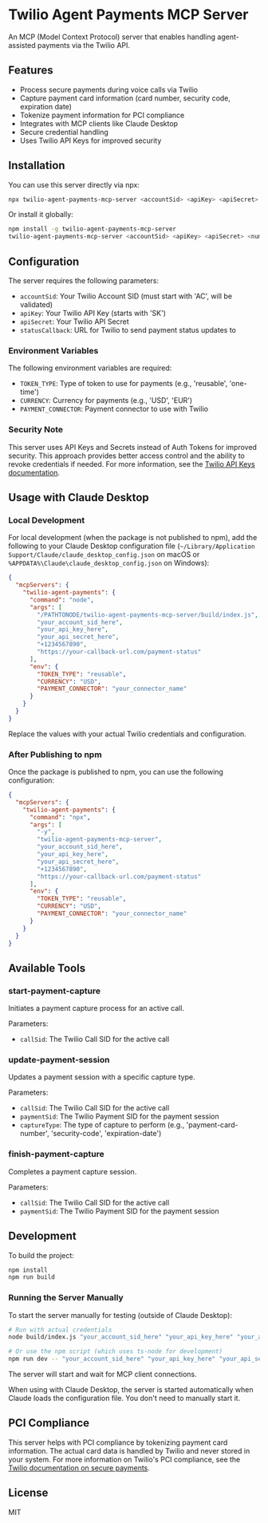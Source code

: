 # Twilio Agent Payments MCP Server

An MCP (Model Context Protocol) server that enables handling agent-assisted payments via the Twilio API.

## Features

- Process secure payments during voice calls via Twilio
- Capture payment card information (card number, security code, expiration date)
- Tokenize payment information for PCI compliance
- Integrates with MCP clients like Claude Desktop
- Secure credential handling
- Uses Twilio API Keys for improved security

## Installation

You can use this server directly via npx:

```bash
npx twilio-agent-payments-mcp-server <accountSid> <apiKey> <apiSecret> <number> <statusCallback>
```

Or install it globally:

```bash
npm install -g twilio-agent-payments-mcp-server
twilio-agent-payments-mcp-server <accountSid> <apiKey> <apiSecret> <number> <statusCallback>
```

## Configuration

The server requires the following parameters:

- `accountSid`: Your Twilio Account SID (must start with 'AC', will be validated)
- `apiKey`: Your Twilio API Key (starts with 'SK')
- `apiSecret`: Your Twilio API Secret
- `statusCallback`: URL for Twilio to send payment status updates to

### Environment Variables

The following environment variables are required:

- `TOKEN_TYPE`: Type of token to use for payments (e.g., 'reusable', 'one-time')
- `CURRENCY`: Currency for payments (e.g., 'USD', 'EUR')
- `PAYMENT_CONNECTOR`: Payment connector to use with Twilio

### Security Note

This server uses API Keys and Secrets instead of Auth Tokens for improved security. This approach provides better access control and the ability to revoke credentials if needed. For more information, see the [Twilio API Keys documentation](https://www.twilio.com/docs/usage/requests-to-twilio).

## Usage with Claude Desktop

### Local Development

For local development (when the package is not published to npm), add the following to your Claude Desktop configuration file (`~/Library/Application Support/Claude/claude_desktop_config.json` on macOS or `%APPDATA%\Claude\claude_desktop_config.json` on Windows):

```json
{
  "mcpServers": {
    "twilio-agent-payments": {
      "command": "node",
      "args": [
        "/PATHTONODE/twilio-agent-payments-mcp-server/build/index.js",
        "your_account_sid_here",
        "your_api_key_here",
        "your_api_secret_here",
        "+1234567890",
        "https://your-callback-url.com/payment-status"
      ],
      "env": {
        "TOKEN_TYPE": "reusable",
        "CURRENCY": "USD",
        "PAYMENT_CONNECTOR": "your_connector_name"
      }
    }
  }
}
```

Replace the values with your actual Twilio credentials and configuration.

### After Publishing to npm

Once the package is published to npm, you can use the following configuration:

```json
{
  "mcpServers": {
    "twilio-agent-payments": {
      "command": "npx",
      "args": [
        "-y", 
        "twilio-agent-payments-mcp-server",
        "your_account_sid_here",
        "your_api_key_here",
        "your_api_secret_here",
        "+1234567890",
        "https://your-callback-url.com/payment-status"
      ],
      "env": {
        "TOKEN_TYPE": "reusable",
        "CURRENCY": "USD",
        "PAYMENT_CONNECTOR": "your_connector_name"
      }
    }
  }
}
```

## Available Tools

### start-payment-capture

Initiates a payment capture process for an active call.

Parameters:
- `callSid`: The Twilio Call SID for the active call

### update-payment-session

Updates a payment session with a specific capture type.

Parameters:
- `callSid`: The Twilio Call SID for the active call
- `paymentSid`: The Twilio Payment SID for the payment session
- `captureType`: The type of capture to perform (e.g., 'payment-card-number', 'security-code', 'expiration-date')

### finish-payment-capture

Completes a payment capture session.

Parameters:
- `callSid`: The Twilio Call SID for the active call
- `paymentSid`: The Twilio Payment SID for the payment session

## Development

To build the project:

```bash
npm install
npm run build
```

### Running the Server Manually

To start the server manually for testing (outside of Claude Desktop):

```bash
# Run with actual credentials
node build/index.js "your_account_sid_here" "your_api_key_here" "your_api_secret" "+1234567890" "https://your-callback-url.com/payment-status"

# Or use the npm script (which uses ts-node for development)
npm run dev -- "your_account_sid_here" "your_api_key_here" "your_api_secret" "+1234567890" "https://your-callback-url.com/payment-status"
```

The server will start and wait for MCP client connections.

When using with Claude Desktop, the server is started automatically when Claude loads the configuration file. You don't need to manually start it.

## PCI Compliance

This server helps with PCI compliance by tokenizing payment card information. The actual card data is handled by Twilio and never stored in your system. For more information on Twilio's PCI compliance, see the [Twilio documentation on secure payments](https://www.twilio.com/docs/voice/tutorials/secure-payment-processing).

## License

MIT
